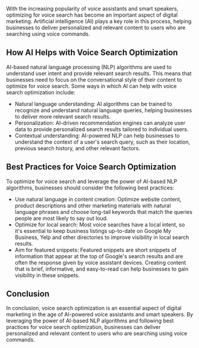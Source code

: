 
With the increasing popularity of voice assistants and smart speakers, optimizing for voice search has become an important aspect of digital marketing. Artificial intelligence (AI) plays a key role in this process, helping businesses to deliver personalized and relevant content to users who are searching using voice commands.

How AI Helps with Voice Search Optimization
-------------------------------------------

AI-based natural language processing (NLP) algorithms are used to understand user intent and provide relevant search results. This means that businesses need to focus on the conversational style of their content to optimize for voice search. Some ways in which AI can help with voice search optimization include:

* Natural language understanding: AI algorithms can be trained to recognize and understand natural language queries, helping businesses to deliver more relevant search results.
* Personalization: AI-driven recommendation engines can analyze user data to provide personalized search results tailored to individual users.
* Contextual understanding: AI-powered NLP can help businesses to understand the context of a user's search query, such as their location, previous search history, and other relevant factors.

Best Practices for Voice Search Optimization
--------------------------------------------

To optimize for voice search and leverage the power of AI-based NLP algorithms, businesses should consider the following best practices:

* Use natural language in content creation: Optimize website content, product descriptions and other marketing materials with natural language phrases and choose long-tail keywords that match the queries people are most likely to say out loud.
* Optimize for local search: Most voice searches have a local intent, so it's essential to keep business listings up-to-date on Google My Business, Yelp and other directories to improve visibility in local search results.
* Aim for featured snippets: Featured snippets are short snippets of information that appear at the top of Google's search results and are often the response given by voice assistant devices. Creating content that is brief, informative, and easy-to-read can help businesses to gain visibility in these snippets.

Conclusion
----------

In conclusion, voice search optimization is an essential aspect of digital marketing in the age of AI-powered voice assistants and smart speakers. By leveraging the power of AI-based NLP algorithms and following best practices for voice search optimization, businesses can deliver personalized and relevant content to users who are searching using voice commands.
